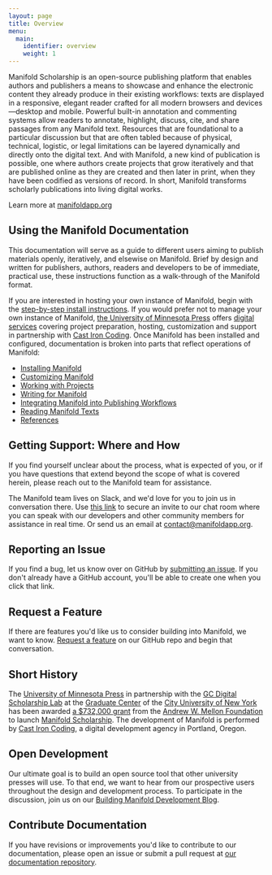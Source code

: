 ```yaml
---
layout: page
title: Overview
menu:
  main:
    identifier: overview
    weight: 1
---
```


Manifold Scholarship is an open-source publishing platform that enables authors and publishers a means to showcase and enhance the electronic content they already produce in their existing workflows: texts are displayed in a responsive, elegant reader crafted for all modern browsers and devices—desktop and mobile. Powerful built-in annotation and commenting systems allow readers to annotate, highlight, discuss, cite, and share passages from any Manifold text. Resources that are foundational to a particular discussion but that are often tabled because of physical, technical, logistic, or legal limitations can be layered dynamically and directly onto the digital text. And with Manifold, a new kind of publication is possible, one where authors create projects that grow iteratively and that are published online as they are created and then later in print, when they have been codified as versions of record. In short, Manifold transforms scholarly publications into living digital works.

Learn more at [manifoldapp.org](https://manifoldapp.org)

## Using the Manifold Documentation

This documentation will serve as a guide to different users aiming to publish materials openly, iteratively, and elsewise on Manifold. Brief by design and written for publishers, authors, readers and developers to be of immediate, practical use, these instructions function as a walk-through of the Manifold format.

If you are interested in hosting your own instance of Manifold, begin with the [step-by-step install instructions](/docs/installing/index.html). If you would prefer not to manage your own instance of Manifold, [the University of Minnesota Press](https://www.upress.umn.edu/) offers [digital services](http://manifoldapp.org/services) covering project preparation, hosting, customization and support in partnership with [Cast Iron Coding](http://castironcoding.com). Once Manifold has been installed and configured, documentation is broken into parts that reflect operations of Manifold:

* [Installing Manifold](/docs/installing/index.html)
* [Customizing Manifold](/docs/customizing/index.html)
* [Working with Projects](/docs/projects/index.html)
* [Writing for Manifold](/docs/writing/index.html)
* [Integrating Manifold into Publishing Workflows](/docs/publishing/index.html)
* [Reading Manifold Texts](/docs/reading/index.html)
* [References](/docs/reference/index.html)

<a name="getting_support"></a>
## Getting Support: Where and How

If you find yourself unclear about the process, what is expected of you, or if you have questions that extend beyond the scope of what is covered herein, please reach out to the Manifold team for assistance.

The Manifold team lives on Slack, and we'd love for you to join us in conversation there. Use [this link](https://manifold-slackin.herokuapp.com/) to secure an invite to our chat room where you can speak with our developers and other community members for assistance in real time. Or send us an email at <a href="mailto:contact@manifoldapp.org?subject=Manifold Help:">contact@manifoldapp.org</a>.

## Reporting an Issue

If you find a bug, let us know over on GitHub by [submitting an issue](https://github.com/ManifoldScholar/manifold/issues/new?template=bugs.md). If you don't already have a GitHub account, you'll be able to create one when you click that link.

## Request a Feature

If there are features you'd like us to consider building into Manifold, we want to know. [Request a feature](https://github.com/ManifoldScholar/manifold/issues/new?template=features.md) on our GitHub repo and begin that conversation.

## Short History

The [University of Minnesota Press](https://www.upress.umn.edu) in partnership with the [GC Digital Scholarship Lab](https://gcdsl.commons.gc.cuny.edu/) at the [Graduate Center](http://www.gc.cuny.edu/Home) of the [City University of New York](http://cuny.edu) has been awarded [a $732,000 grant](https://mellon.org/grants/grants-database/grants/university-of-minnesota-at-twin-cities/11500644/) from the [Andrew W. Mellon Foundation](https://mellon.org) to launch [Manifold Scholarship](http://manifold.umn.edu/about/). The development of Manifold is performed by [Cast Iron Coding](http://castironcoding.com), a digital development agency in Portland, Oregon.

## Open Development

Our ultimate goal is to build an open source tool that other university presses will use. To that end, we want to hear from our prospective users throughout the design and development process. To participate in the discussion, join us on our [Building Manifold Development Blog](http://blog.manifoldapp.org).

## Contribute Documentation

If you have revisions or improvements you'd like to contribute to our documentation, please open an issue or submit a pull request at [our documentation repository](https://github.com/ManifoldScholar/manifold-docs).
